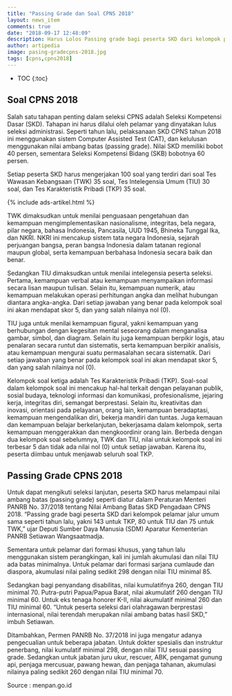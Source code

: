 ```yaml
---
title: "Passing Grade dan Soal CPNS 2018"
layout: news_item
comments: true
date: "2018-09-17 12:48:09"
description: Harus Lolos Passing grade bagi peserta SKD dari kelompok pelamar jalur umum sama seperti tahun lalu, yakni  143 untuk TKP, 80 untuk TIU dan 75 untuk TWK.
author: artipedia
image: pasing-gradecpns-2018.jpg
tags: [cpns,cpns2018]
---
```


* TOC
{:toc}

## Soal CPNS 2018
Salah satu tahapan penting dalam seleksi CPNS adalah Seleksi Kompetensi Dasar (SKD). Tahapan ini harus dilalui oleh pelamar yang dinyatakan lulus seleksi administrasi. Seperti tahun lalu, pelaksanaan SKD CPNS tahun 2018 ini menggunakan sistem Computer  Assisted  Test (CAT), dan kelulusan menggunakan nilai ambang batas (passing grade). Nilai SKD memiliki bobot 40 persen, sementara Seleksi Kompetensi Bidang (SKB) bobotnya 60 persen.

Setiap peserta SKD harus mengerjakan 100 soal yang terdiri dari soal Tes Wawasan Kebangsaan (TWK) 35 soal, Tes Intelegensia Umum (TIU) 30 soal,  dan Tes Karakteristik Pribadi (TKP) 35 soal.

{% include ads-artikel.html %}

TWK dimaksudkan untuk menilai penguasaan pengetahuan dan kemampuan mengimplementasikan nasionalisme, integritas, bela negara, pilar negara, bahasa Indonesia, Pancasila, UUD 1945, Bhineka Tunggal Ika, dan NKRI. NKRI ini mencakup sistem tata negara Indonesia, sejarah perjuangan bangsa, peran bangsa Indonesia dalam tatanan regional maupun global, serta kemampuan berbahasa Indonesia secara baik dan benar.

Sedangkan TIU dimaksudkan untuk menilai intelegensia peserta seleksi. Pertama, kemampuan verbal atau kemampuan menyampaikan informasi secara lisan maupun tulisan. Selain itu, kemampuan numerik, atau kemampuan melakukan operasi perhitungan angka dan melihat hubungan diantara angka-angka. Dari setiap jawaban yang benar pada kelompok soal ini akan mendapat skor 5, dan yang salah nilainya nol (0).

TIU juga untuk  menilai kemampuan figural, yakni kemampuan yang berhubungan dengan kegesitan mental seseorang dalam menganalisa gambar, simbol, dan diagram. Selain itu juga kemampuan berpikir logis, atau penalaran secara runtut dan sistematis, serta kemampuan berpikir analisis, atau kemampuan mengurai suatu permasalahan secara sistematik. Dari setiap jawaban yang benar pada kelompok soal ini akan mendapat skor 5, dan yang salah nilainya nol (0).

Kelompok soal ketiga adalah Tes Karakteristik Pribadi (TKP). Soal-soal dalam kelompok soal ini mencakup hal-hal terkait dengan pelayanan publik, sosial budaya, teknologi informasi dan komunikasi, profesionalisme, jejaring kerja, integritas diri, semangat berprestasi. Selain itu, kreativitas dan inovasi, orientasi pada pelayanan, orang lain, kemampuan beradaptasi, kemampuan mengendalikan diri, bekerja mandiri dan tuntas. Juga kemauan dan kemampuan belajar berkelanjutan, bekerjasama dalam kelompok, serta kemampuan menggerakkan dan mengkoordinir orang lain. Berbeda dengan dua kelompok soal sebelumnya, TWK dan TIU, nilai untuk kelompok soal ini terbesar 5 dan tidak ada nilai nol (0) untuk setiap jawaban. Karena itu, peserta diimbau untuk menjawab seluruh soal TKP.

## Passing  Grade CPNS 2018
Untuk dapat mengikuti seleksi lanjutan, peserta SKD harus melampaui nilai ambang batas (passing  grade) seperti diatur dalam Peraturan Menteri PANRB No. 37/2018 tentang Nilai Ambang Batas SKD Pengadaan CPNS 2018. “Passing grade bagi peserta SKD dari kelompok pelamar jalur umum sama seperti tahun lalu, yakni  143 untuk TKP, 80 untuk TIU dan 75 untuk TWK,” ujar Deputi Sumber Daya Manusia (SDM) Aparatur Kementerian PANRB Setiawan Wangsaatmadja.

Sementara untuk pelamar dari formasi khusus, yang tahun lalu menggunakan sistem perangkingan, kali ini jumlah akumulasi dan nilai TIU ada batas minimalnya. Untuk pelamar dari formasi sarjana cumlaude dan diaspora, akumulasi nilai paling sedikit 298 dengan nilai TIU minimal 85.

Sedangkan bagi penyandang disabilitas, nilai kumulatifnya 260, dengan TIU minimal 70. Putra-putri Papua/Papua Barat, nilai akumulatif 260 dengan TIU minimal 60. Untuk eks tenaga honorer K-II, nilai akumulatif minimal 260 dan TIU minimal 60. “Untuk peserta seleksi dari olahragawan berprestasi internasional, nilai terendah merupakan nilai ambang batas hasil SKD,” imbuh Setiawan.

Ditambahkan, Permen PANRB No. 37/2018 ini juga mengatur adanya pengecualian untuk beberapa jabatan. Untuk dokter spesialis dan instruktur penerbang, nilai kumulatif minimal 298, dengan nilai TIU sesuai passing grade. Sedangkan untuk jabatan juru ukur, rescuer, ABK, pengamat gunung api, penjaga mercusuar, pawang hewan, dan penjaga tahanan, akumulasi nilainya paling sedikit 260 dengan nilai TIU minimal 70.

<p class="sumber">Source : menpan.go.id</p>
